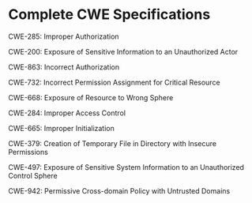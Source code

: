

# Complete CWE Specifications

CWE-285: Improper Authorization

CWE-200: Exposure of Sensitive Information to an Unauthorized Actor

CWE-863: Incorrect Authorization

CWE-732: Incorrect Permission Assignment for Critical Resource

CWE-668: Exposure of Resource to Wrong Sphere

CWE-284: Improper Access Control

CWE-665: Improper Initialization

CWE-379: Creation of Temporary File in Directory with Insecure Permissions

CWE-497: Exposure of Sensitive System Information to an Unauthorized Control Sphere

CWE-942: Permissive Cross-domain Policy with Untrusted Domains